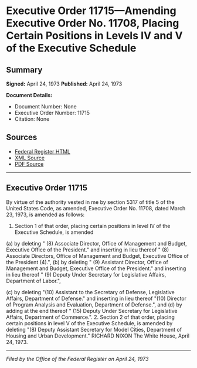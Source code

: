 # Executive Order 11715—Amending Executive Order No. 11708, Placing Certain Positions in Levels IV and V of the Executive Schedule

## Summary

**Signed:** April 24, 1973
**Published:** April 24, 1973

**Document Details:**
- Document Number: None
- Executive Order Number: 11715
- Citation: None

## Sources
- [Federal Register HTML](https://www.presidency.ucsb.edu/documents/executive-order-11715-amending-executive-order-no-11708-placing-certain-positions-levels)
- [XML Source](None)
- [PDF Source](None)

---

## Executive Order 11715

By virtue of the authority vested in me by section 5317 of title 5 of the United States Code, as amended, Executive Order No. 11708, dated March 23, 1973, is amended as follows:
1. Section 1 of that order, placing certain positions in level IV of the Executive Schedule, is amended

(a) by deleting " (8) Associate Director, Office of Management and Budget, Executive Office of the President." and inserting in lieu thereof " (8) Associate Directors, Office of Management and Budget, Executive Office of the President (4).",
(b) by deleting " (9) Assistant Director, Office of Management and Budget, Executive Office of the President." and inserting in lieu thereof " (9) Deputy Under Secretary for Legislative Affairs, Department of Labor.",

(c) by deleting "(10) Assistant to the Secretary of Defense, Legislative Affairs, Department of Defense." and inserting in lieu thereof "(10) Director of Program Analysis and Evaluation, Department of Defense.", and
(d) by adding at the end thereof " (15) Deputy Under Secretary for Legislative Affairs, Department of Commerce.".
2. Section 2 of that order, placing certain positions in level V of the Executive Schedule, is amended by deleting "(8) Deputy Assistant Secretary for Model Cities, Department of Housing and Urban Development."
RICHARD NIXON
The White House,
April 24, 1973.

---

*Filed by the Office of the Federal Register on April 24, 1973*
